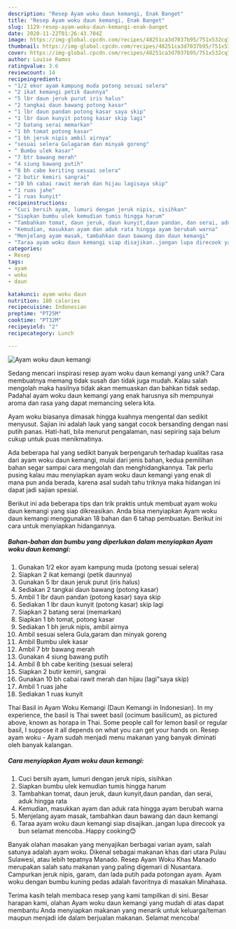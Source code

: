 ```yaml
---
description: "Resep Ayam woku daun kemangi, Enak Banget"
title: "Resep Ayam woku daun kemangi, Enak Banget"
slug: 1129-resep-ayam-woku-daun-kemangi-enak-banget
date: 2020-11-22T01:26:43.704Z
image: https://img-global.cpcdn.com/recipes/48251ca3d7037b95/751x532cq70/ayam-woku-daun-kemangi-foto-resep-utama.jpg
thumbnail: https://img-global.cpcdn.com/recipes/48251ca3d7037b95/751x532cq70/ayam-woku-daun-kemangi-foto-resep-utama.jpg
cover: https://img-global.cpcdn.com/recipes/48251ca3d7037b95/751x532cq70/ayam-woku-daun-kemangi-foto-resep-utama.jpg
author: Louise Ramos
ratingvalue: 3.6
reviewcount: 14
recipeingredient:
- "1/2 ekor ayam kampung muda potong sesuai selera"
- "2 ikat kemangi petik daunnya"
- "5 lbr daun jeruk purut iris halus"
- "2 tangkai daun bawang potong kasar"
- "1 lbr daun pandan potong kasar saya skip"
- "1 lbr daun kunyit potong kasar skip lagi"
- "2 batang serai memarkan"
- "1 bh tomat potong kasar"
- "1 bh jeruk nipis ambil airnya"
- "sesuai selera Gulagaram dan minyak goreng"
- " Bumbu ulek kasar"
- "7 btr bawang merah"
- "4 siung bawang putih"
- "8 bh cabe keriting sesuai selera"
- "2 butir kemiri sangrai"
- "10 bh cabai rawit merah dan hijau lagisaya skip"
- "1 ruas jahe"
- "1 ruas kunyit"
recipeinstructions:
- "Cuci bersih ayam, lumuri dengan jeruk nipis, sisihkan"
- "Siapkan bumbu ulek kemudian tumis hingga harum"
- "Tambahkan tomat, daun jeruk, daun kunyit,daun pandan, dan serai, aduk hingga rata"
- "Kemudian, masukkan ayam dan aduk rata hingga ayam berubah warna"
- "Menjelang ayam masak, tambahkan daun bawang dan daun kemangi"
- "Taraa ayam woku daun kemangi siap disajikan..jangan lupa direcook ya bun selamat mencoba..Happy cooking😊"
categories:
- Resep
tags:
- ayam
- woku
- daun

katakunci: ayam woku daun 
nutrition: 180 calories
recipecuisine: Indonesian
preptime: "PT25M"
cooktime: "PT32M"
recipeyield: "2"
recipecategory: Lunch

---
```



![Ayam woku daun kemangi](https://img-global.cpcdn.com/recipes/48251ca3d7037b95/751x532cq70/ayam-woku-daun-kemangi-foto-resep-utama.jpg)

Sedang mencari inspirasi resep ayam woku daun kemangi yang unik? Cara membuatnya memang tidak susah dan tidak juga mudah. Kalau salah mengolah maka hasilnya tidak akan memuaskan dan bahkan tidak sedap. Padahal ayam woku daun kemangi yang enak harusnya sih mempunyai aroma dan rasa yang dapat memancing selera kita.

Ayam woku biasanya dimasak hingga kuahnya mengental dan sedikit menyusut. Sajian ini adalah lauk yang sangat cocok bersanding dengan nasi putih panas. Hati-hati, bila menurut pengalaman, nasi sepiring saja belum cukup untuk puas menikmatinya.

Ada beberapa hal yang sedikit banyak berpengaruh terhadap kualitas rasa dari ayam woku daun kemangi, mulai dari jenis bahan, kedua pemilihan bahan segar sampai cara mengolah dan menghidangkannya. Tak perlu pusing kalau mau menyiapkan ayam woku daun kemangi yang enak di mana pun anda berada, karena asal sudah tahu triknya maka hidangan ini dapat jadi sajian spesial.


Berikut ini ada beberapa tips dan trik praktis untuk membuat ayam woku daun kemangi yang siap dikreasikan. Anda bisa menyiapkan Ayam woku daun kemangi menggunakan 18 bahan dan 6 tahap pembuatan. Berikut ini cara untuk menyiapkan hidangannya.

<!--inarticleads1-->

##### Bahan-bahan dan bumbu yang diperlukan dalam menyiapkan Ayam woku daun kemangi:

1. Gunakan 1/2 ekor ayam kampung muda (potong sesuai selera)
1. Siapkan 2 ikat kemangi (petik daunnya)
1. Gunakan 5 lbr daun jeruk purut (iris halus)
1. Sediakan 2 tangkai daun bawang (potong kasar)
1. Ambil 1 lbr daun pandan (potong kasar) saya skip
1. Sediakan 1 lbr daun kunyit (potong kasar) skip lagi
1. Siapkan 2 batang serai (memarkan)
1. Siapkan 1 bh tomat, potong kasar
1. Sediakan 1 bh jeruk nipis, ambil airnya
1. Ambil sesuai selera Gula,garam dan minyak goreng
1. Ambil  Bumbu ulek kasar
1. Ambil 7 btr bawang merah
1. Gunakan 4 siung bawang putih
1. Ambil 8 bh cabe keriting (sesuai selera)
1. Siapkan 2 butir kemiri, sangrai
1. Gunakan 10 bh cabai rawit merah dan hijau (lagi&#34;saya skip)
1. Ambil 1 ruas jahe
1. Sediakan 1 ruas kunyit


Thai Basil in Ayam Woku Kemangi (Daun Kemangi in Indonesian). In my experience, the basil is Thai sweet basil (ocimum basilicum), as pictured above, known as horapa in Thai. Some people call for lemon basil or regular basil, I suppose it all depends on what you can get your hands on. Resep ayam woku - Ayam sudah menjadi menu makanan yang banyak diminati oleh banyak kalangan. 

<!--inarticleads2-->

##### Cara menyiapkan Ayam woku daun kemangi:

1. Cuci bersih ayam, lumuri dengan jeruk nipis, sisihkan
1. Siapkan bumbu ulek kemudian tumis hingga harum
1. Tambahkan tomat, daun jeruk, daun kunyit,daun pandan, dan serai, aduk hingga rata
1. Kemudian, masukkan ayam dan aduk rata hingga ayam berubah warna
1. Menjelang ayam masak, tambahkan daun bawang dan daun kemangi
1. Taraa ayam woku daun kemangi siap disajikan..jangan lupa direcook ya bun selamat mencoba..Happy cooking😊


Banyak olahan masakan yang menyajikan berbagai varian ayam, salah satunya adalah ayam woku. Dikenal sebagai makanan khas dari utara Pulau Sulawesi, atau lebih tepatnya Manado. Resep Ayam Woku Khas Manado merupakan salah satu makanan yang paling digemari di Nusantara. Campurkan jeruk nipis, garam, dan lada putih pada potongan ayam. Ayam woku dengan bumbu kuning pedas adalah favoritnya di masakan Minahasa. 

Terima kasih telah membaca resep yang kami tampilkan di sini. Besar harapan kami, olahan Ayam woku daun kemangi yang mudah di atas dapat membantu Anda menyiapkan makanan yang menarik untuk keluarga/teman maupun menjadi ide dalam berjualan makanan. Selamat mencoba!
